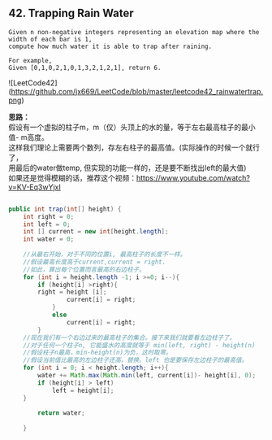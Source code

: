 ## 42. Trapping Rain Water

	Given n non-negative integers representing an elevation map where the width of each bar is 1, 
	compute how much water it is able to trap after raining.

	For example, 
	Given [0,1,0,2,1,0,1,3,2,1,2,1], return 6.

![LeetCode42]
(https://github.com/jx669/LeetCode/blob/master/leetcode42_rainwatertrap.png)

**思路：** <br>
假设有一个虚拟的柱子m，m（仅）头顶上的水的量，等于左右最高柱子的最小值- m高度。<br>
这样我们理论上需要两个数列，存左右柱子的最高值。(实际操作的时候一个就行了，<br>
用最后的water做temp, 但实现的功能一样的，还是要不断找出left的最大值) <br>
如果还是觉得模糊的话，推荐这个视频：https://www.youtube.com/watch?v=KV-Eq3wYjxI

```java

public int trap(int[] height) {
	int right = 0;
	int left = 0;
	int [] current = new int[height.length];
	int water = 0;
		
	//从最右开始，对于不同的位置i, 最高柱子的长度不一样。
	//假设最高长度高于current,current = right.
	//如此，算出每个位置而言最高的右边柱子。
	for (int i = height.length -1; i >=0; i--){
		if (height[i] >right){
		right = height [i];
				current[i] = right;
			}
			else
				current[i] = right;
		}
	//现在我们有一个右边过来的最高柱子的集合。接下来我们就要看左边柱子了。
	//对于任何一个柱子n, 它能盛水的高度就等于 min(left, right) - height(n)
	//假设柱子n最高，min-height(n)为负，这时取零。
	//假设当前值比最高的左边柱子还高，替换。left 也是要保存左边柱子的最高值。
	for (int i = 0; i < height.length; i++){
		water += Math.max(Math.min(left, current[i])- height[i], 0); 
		if (height[i] > left)
			left = height[i]; 
	}
	
		return water; 
		
	}